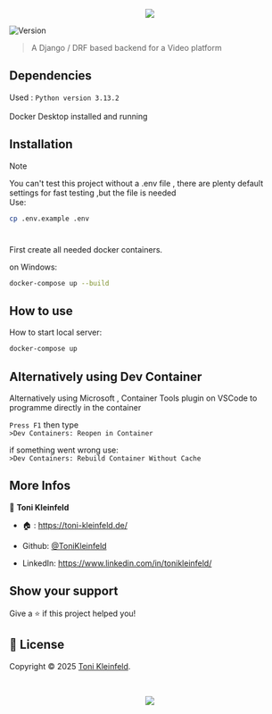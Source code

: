 <p align="center"><img src="https://capsule-render.vercel.app/api?type=waving&height=200&color=gradient&text=Backend%20Videoflix&section=header&reversal=false&textBg=false&fontSize=70&fontAlign=50&animation=fadeIn&fontAlignY=38&descSize=0"></p>

<p>
  <img alt="Version" src="https://img.shields.io/badge/Framework-Django-lightgreen?logo=django" />
</p>

> A Django / DRF based backend for a Video platform

## Dependencies

Used : `Python version 3.13.2` <br> <br>
Docker Desktop installed and running

## Installation

> [!NOTE]
> You can't test this project without a .env file , there are plenty default settings for fast testing ,but the file is needed <br>
> Use:

```sh
cp .env.example .env
```

#

First create all needed docker containers.

on Windows:

```sh
docker-compose up --build
```

## How to use

How to start local server:

```sh
docker-compose up
```

## Alternatively using Dev Container

Alternatively using Microsoft , Container Tools plugin on VSCode to programme directly in the container

`Press F1`
then type <br>
`>Dev Containers: Reopen in Container`

if something went wrong use: <br>
`>Dev Containers: Rebuild Container Without Cache`

## More Infos

👤 **Toni Kleinfeld**

- 🏠 : https://toni-kleinfeld.de/

- Github: [@ToniKleinfeld](https://github.com/ToniKleinfeld)

- LinkedIn: https://www.linkedin.com/in/tonikleinfeld/

## Show your support

Give a ⭐️ if this project helped you!

## 📝 License

Copyright © 2025 [Toni Kleinfeld](https://github.com/ToniKleinfeld).

<br />

<p align="center"><img src="https://capsule-render.vercel.app/api?type=waving&height=200&color=gradient&section=footer&reversal=false&textBg=false&fontSize=70&fontAlign=50&animation=fadeIn&fontAlignY=38&descSize=0"></p>
